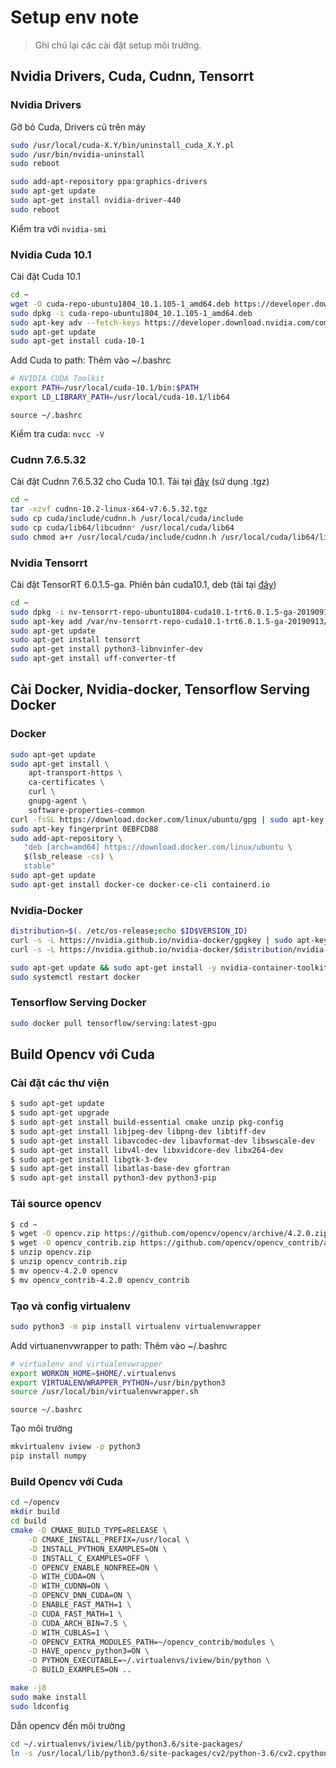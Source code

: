 # Setup env note

> Ghi chú lại các cài đặt setup môi trường.

## Nvidia Drivers, Cuda, Cudnn, Tensorrt

### Nvidia Drivers

Gỡ bỏ Cuda, Drivers cũ trên máy

```bash
sudo /usr/local/cuda-X.Y/bin/uninstall_cuda_X.Y.pl
sudo /usr/bin/nvidia-uninstall
sudo reboot
```

```bash
sudo add-apt-repository ppa:graphics-drivers
sudo apt-get update
sudo apt-get install nvidia-driver-440
sudo reboot
```

Kiểm tra với `nvidia-smi`

### Nvidia Cuda 10.1

Cài đặt Cuda 10.1

```bash
cd ~
wget -O cuda-repo-ubuntu1804_10.1.105-1_amd64.deb https://developer.download.nvidia.com/compute/cuda/repos/ubuntu1804/x86_64/cuda-repo-ubuntu1804_10.1.105-1_amd64.deb
sudo dpkg -i cuda-repo-ubuntu1804_10.1.105-1_amd64.deb
sudo apt-key adv --fetch-keys https://developer.download.nvidia.com/compute/cuda/repos/ubuntu1804/x86_64/7fa2af80.pub
sudo apt-get update
sudo apt-get install cuda-10-1
```

Add Cuda to path: Thêm vào ~/.bashrc

```bash
# NVIDIA CUDA Toolkit
export PATH=/usr/local/cuda-10.1/bin:$PATH
export LD_LIBRARY_PATH=/usr/local/cuda-10.1/lib64
```

`source ~/.bashrc`

Kiểm tra cuda: `nvcc -V`

### Cudnn 7.6.5.32

Cài đặt Cudnn 7.6.5.32 cho Cuda 10.1. Tải tại [đây](https://developer.nvidia.com/cudnn) (sử dụng .tgz)

```bash
cd ~
tar -xzvf cudnn-10.2-linux-x64-v7.6.5.32.tgz
sudo cp cuda/include/cudnn.h /usr/local/cuda/include
sudo cp cuda/lib64/libcudnn* /usr/local/cuda/lib64
sudo chmod a+r /usr/local/cuda/include/cudnn.h /usr/local/cuda/lib64/libcudnn*
```

### Nvidia Tensorrt

Cài đặt TensorRT 6.0.1.5-ga. Phiên bản cuda10.1, deb (tải tại [đây](https://developer.nvidia.com/tensorrt))

```bash
cd ~
sudo dpkg -i nv-tensorrt-repo-ubuntu1804-cuda10.1-trt6.0.1.5-ga-20190913_1-1_amd64.deb
sudo apt-key add /var/nv-tensorrt-repo-cuda10.1-trt6.0.1.5-ga-20190913/7fa2af80.pub
sudo apt-get update
sudo apt-get install tensorrt
sudo apt-get install python3-libnvinfer-dev
sudo apt-get install uff-converter-tf
```


## Cài Docker, Nvidia-docker, Tensorflow Serving Docker

### Docker

```bash
sudo apt-get update
sudo apt-get install \
    apt-transport-https \
    ca-certificates \
    curl \
    gnupg-agent \
    software-properties-common
curl -fsSL https://download.docker.com/linux/ubuntu/gpg | sudo apt-key add -
sudo apt-key fingerprint 0EBFCD88
sudo add-apt-repository \
   "deb [arch=amd64] https://download.docker.com/linux/ubuntu \
   $(lsb_release -cs) \
   stable"
sudo apt-get update
sudo apt-get install docker-ce docker-ce-cli containerd.io
```

### Nvidia-Docker

```bash
distribution=$(. /etc/os-release;echo $ID$VERSION_ID)
curl -s -L https://nvidia.github.io/nvidia-docker/gpgkey | sudo apt-key add -
curl -s -L https://nvidia.github.io/nvidia-docker/$distribution/nvidia-docker.list | sudo tee /etc/apt/sources.list.d/nvidia-docker.list

sudo apt-get update && sudo apt-get install -y nvidia-container-toolkit
sudo systemctl restart docker
```

### Tensorflow Serving Docker

```bash
sudo docker pull tensorflow/serving:latest-gpu
```

## Build Opencv với Cuda

### Cài đặt các thư viện

```bash
$ sudo apt-get update
$ sudo apt-get upgrade
$ sudo apt-get install build-essential cmake unzip pkg-config
$ sudo apt-get install libjpeg-dev libpng-dev libtiff-dev
$ sudo apt-get install libavcodec-dev libavformat-dev libswscale-dev
$ sudo apt-get install libv4l-dev libxvidcore-dev libx264-dev
$ sudo apt-get install libgtk-3-dev
$ sudo apt-get install libatlas-base-dev gfortran
$ sudo apt-get install python3-dev python3-pip
```

### Tải source opencv

```bash
$ cd ~
$ wget -O opencv.zip https://github.com/opencv/opencv/archive/4.2.0.zip
$ wget -O opencv_contrib.zip https://github.com/opencv/opencv_contrib/archive/4.2.0.zip
$ unzip opencv.zip
$ unzip opencv_contrib.zip
$ mv opencv-4.2.0 opencv
$ mv opencv_contrib-4.2.0 opencv_contrib
```

### Tạo và config virtualenv

```bash
sudo python3 -m pip install virtualenv virtualenvwrapper
```

Add virtuanenvwrapper to path: Thêm vào ~/.bashrc

```bash
# virtualenv and virtualenvwrapper
export WORKON_HOME=$HOME/.virtualenvs
export VIRTUALENVWRAPPER_PYTHON=/usr/bin/python3
source /usr/local/bin/virtualenvwrapper.sh
```

`source ~/.bashrc`

Tạo môi trường

```bash
mkvirtualenv iview -p python3
pip install numpy
```

### Build Opencv với Cuda

```bash
cd ~/opencv
mkdir build
cd build
cmake -D CMAKE_BUILD_TYPE=RELEASE \
	-D CMAKE_INSTALL_PREFIX=/usr/local \
	-D INSTALL_PYTHON_EXAMPLES=ON \
	-D INSTALL_C_EXAMPLES=OFF \
	-D OPENCV_ENABLE_NONFREE=ON \
	-D WITH_CUDA=ON \
	-D WITH_CUDNN=ON \
	-D OPENCV_DNN_CUDA=ON \
	-D ENABLE_FAST_MATH=1 \
	-D CUDA_FAST_MATH=1 \
	-D CUDA_ARCH_BIN=7.5 \
	-D WITH_CUBLAS=1 \
	-D OPENCV_EXTRA_MODULES_PATH=~/opencv_contrib/modules \
	-D HAVE_opencv_python3=ON \
	-D PYTHON_EXECUTABLE=~/.virtualenvs/iview/bin/python \
	-D BUILD_EXAMPLES=ON ..
```

```bash
make -j8
sudo make install
sudo ldconfig
```

Dẫn opencv đến môi trường

```bash
cd ~/.virtualenvs/iview/lib/python3.6/site-packages/
ln -s /usr/local/lib/python3.6/site-packages/cv2/python-3.6/cv2.cpython-36m-x86_64-linux-gnu.so cv2.so
```

